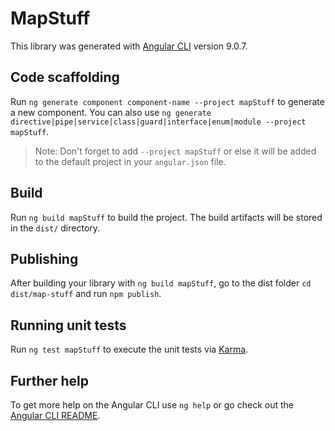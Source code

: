 # MapStuff

This library was generated with [Angular CLI](https://github.com/angular/angular-cli) version 9.0.7.

## Code scaffolding

Run `ng generate component component-name --project mapStuff` to generate a new component. You can also use `ng generate directive|pipe|service|class|guard|interface|enum|module --project mapStuff`.
> Note: Don't forget to add `--project mapStuff` or else it will be added to the default project in your `angular.json` file. 

## Build

Run `ng build mapStuff` to build the project. The build artifacts will be stored in the `dist/` directory.

## Publishing

After building your library with `ng build mapStuff`, go to the dist folder `cd dist/map-stuff` and run `npm publish`.

## Running unit tests

Run `ng test mapStuff` to execute the unit tests via [Karma](https://karma-runner.github.io).

## Further help

To get more help on the Angular CLI use `ng help` or go check out the [Angular CLI README](https://github.com/angular/angular-cli/blob/master/README.md).
